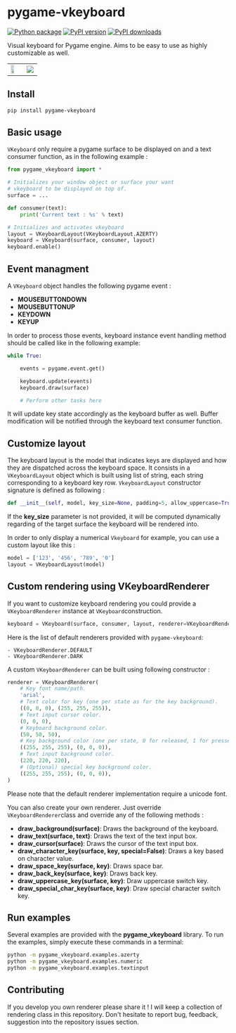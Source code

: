 # pygame-vkeyboard

[![Python package](https://github.com/Faylixe/pygame_vkeyboard/workflows/Python%20package/badge.svg?branch=master)](https://github.com/Faylixe/pygame_vkeyboard/actions) [![PyPI version](https://badge.fury.io/py/pygame-vkeyboard.svg)](https://badge.fury.io/py/pygame-vkeyboard) [![PyPI downloads](https://img.shields.io/pypi/dm/pygame-vkeyboard?color=purple)](https://pypi.org/project/pibooth)

Visual keyboard for Pygame engine. Aims to be easy to use as highly customizable as well.

<div align="center">
    <table>
    <tr>
        <td><img src="https://raw.githubusercontent.com/Faylixe/pygame_vkeyboard/master/screenshot/embedded.png" width="60%">
        </td>
        <td><img src="https://github.com/Faylixe/pygame-vkeyboard/blob/master/screenshot/vkeyboard_textinput.gif?raw=true">
        </td>
    </tr>
    </table>
</div>

## Install

```bash
pip install pygame-vkeyboard
```

## Basic usage

``VKeyboard`` only require a pygame surface to be displayed on and a text consumer function, as in the following example :

```python
from pygame_vkeyboard import *

# Initializes your window object or surface your want
# vkeyboard to be displayed on top of.
surface = ...

def consumer(text):
    print('Current text : %s' % text)

# Initializes and activates vkeyboard
layout = VKeyboardLayout(VKeyboardLayout.AZERTY)
keyboard = VKeyboard(surface, consumer, layout)
keyboard.enable()
```

## Event managment

A ``VKeyboard`` object handles the following pygame event :

- **MOUSEBUTTONDOWN**
- **MOUSEBUTTONUP**
- **KEYDOWN**
- **KEYUP**

In order to process those events, keyboard instance event handling method should be called like in the following example:

```python
while True:

    events = pygame.event.get()

    keyboard.update(events)
    keyboard.draw(surface)

    # Perform other tasks here
```

It will update key state accordingly as the keyboard buffer as well. Buffer modification will be notified
through the keyboard text consumer function.

## Customize layout

The keyboard layout is the model that indicates keys are displayed and how they are dispatched
across the keyboard space. It consists in a ``VKeyboardLayout`` object which is built using list of string,
each string corresponding to a keyboard key row. ``VkeyboardLayout`` constructor signature is defined as following :

```python
def __init__(self, model, key_size=None, padding=5, allow_uppercase=True, allow_special_chars=True, allow_space=True)
```

If the **key_size** parameter is not provided, it will be computed dynamically regarding of the target
surface the keyboard will be rendered into.

In order to only display a numerical ``Vkeyboard`` for example, you can use a custom layout like this :

```python
model = ['123', '456', '789', '0']
layout = VKeyboardLayout(model)
```

## Custom rendering using VKeyboardRenderer

If you want to customize keyboard rendering you could provide a ``VKeyboardRenderer`` instance at ``VKeyboard``construction.

```python
keyboard = VKeyboard(surface, consumer, layout, renderer=VKeyboardRenderer.DARK)
```

Here is the list of default renderers provided with ``pygame-vkeyboard``:

    - VKeyboardRenderer.DEFAULT
    - VKeyboardRenderer.DARK

A custom ``VKeyboardRenderer`` can be built using following constructor :

```python
renderer = VKeyboardRenderer(
    # Key font name/path.
    'arial',
    # Text color for key (one per state as for the key background).
    ((0, 0, 0), (255, 255, 255)),
    # Text input cursor color.
    (0, 0, 0),
    # Keyboard background color.
    (50, 50, 50),
    # Key background color (one per state, 0 for released, 1 for pressed).
    ((255, 255, 255), (0, 0, 0)),
    # Text input background color.
    (220, 220, 220),
    # (Optional) special key background color.
    ((255, 255, 255), (0, 0, 0)),
)
```

Please note that the default renderer implementation require a unicode font.

You can also create your own renderer. Just override ``VKeyboardRenderer``class and override any of the following methods :

- **draw_background(surface)**: Draws the background of the keyboard.
- **draw_text(surface, text)**: Draws the text of the text input box.
- **draw_cursor(surface)**: Draws the cursor of the text input box.
- **draw_character_key(surface, key, special=False)**: Draws a key based on character value.
- **draw_space_key(surface, key)**: Draws space bar.
- **draw_back_key(surface, key)**: Draws back key.
- **draw_uppercase_key(surface, key)**: Draw uppercase switch key.
- **draw_special_char_key(surface, key)**: Draw special character switch key.

## Run examples

Several examples are provided with the **pygame_vkeyboard** library.
To run the examples, simply execute these commands in a terminal:

```bash
python -m pygame_vkeyboard.examples.azerty
python -m pygame_vkeyboard.examples.numeric
python -m pygame_vkeyboard.examples.textinput
```

## Contributing

If you develop you own renderer please share it ! I will keep a collection of rendering class in this repository.
Don't hesitate to report bug, feedback, suggestion into the repository issues section.
